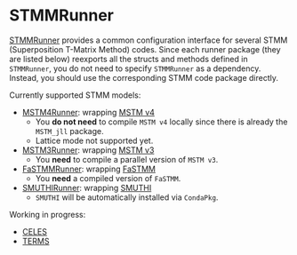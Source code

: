 # STMMRunner

[STMMRunner](https://github.com/JuliaRemoteSensing/STMMRunner.jl) provides a common configuration interface for several STMM (Superposition T-Matrix Method) codes. Since each runner package (they are listed below) reexports all the structs and methods defined in `STMMRunner`, you do not need to specify `STMMRunner` as a dependency. Instead, you should use the corresponding STMM code package directly.

Currently supported STMM models:

- [MSTM4Runner](@ref): wrapping [MSTM v4](https://github.com/dmckwski/MSTM)
  - You **do not need** to compile `MSTM v4` locally since there is already the `MSTM_jll` package.
  - Lattice mode not supported yet.
- [MSTM3Runner](@ref): wrapping [MSTM v3](https://www.eng.auburn.edu/~dmckwski/scatcodes/)
  - You **need** to compile a parallel version of `MSTM v3`.
- [FaSTMMRunner](@ref): wrapping [FaSTMM](https://bitbucket.org/planetarysystemresearch/fastmm_v1.0)
  - You **need** a compiled version of `FaSTMM`.
- [SMUTHIRunner](@ref): wrapping [SMUTHI](https://gitlab.com/AmosEgel/smuthi)
  - `SMUTHI` will be automatically installed via `CondaPkg`.

Working in progress:

- [CELES](https://github.com/disordered-photonics/celes.git)
- [TERMS](https://github.com/nano-optics/terms.git)
